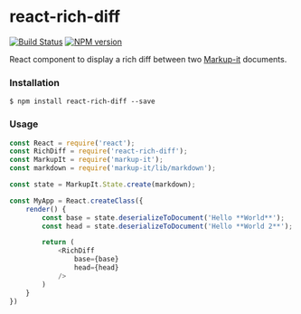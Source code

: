 # react-rich-diff

[![Build Status](https://travis-ci.org/GitbookIO/react-rich-diff.svg?branch=master)](https://travis-ci.org/GitbookIO/react-rich-diff) [![NPM version](https://badge.fury.io/js/react-rich-diff.svg)](http://badge.fury.io/js/react-rich-diff)

React component to display a rich diff between two [Markup-it](https://github.com/GitbookIO/markup-it) documents.

### Installation

```
$ npm install react-rich-diff --save
```

### Usage

```js
const React = require('react');
const RichDiff = require('react-rich-diff');
const MarkupIt = require('markup-it');
const markdown = require('markup-it/lib/markdown');

const state = MarkupIt.State.create(markdown);

const MyApp = React.createClass({
    render() {
        const base = state.deserializeToDocument('Hello **World**');
        const head = state.deserializeToDocument('Hello **World 2**');

        return (
            <RichDiff
                base={base}
                head={head}
            />
        )
    }
})
```
